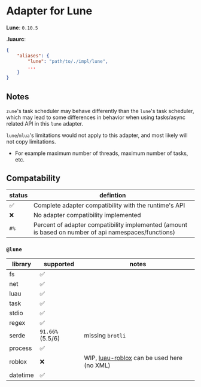 # Adapter for Lune

**Lune**: `0.10.5`

**.luaurc**:
```json
{
    "aliases": {
        "lune": "path/to/./impl/lune",
        ...
    }
}
```

## **Notes**
`zune`'s task scheduler may behave differently than the `lune`'s task scheduler, which may lead to some differences in behavior when using tasks/async related API in this `lune` adapter.

`lune`/`mlua`'s limitations would not apply to this adapter, and most likely will not copy limitations.
- For example maximum number of threads, maximum number of tasks, etc.

## **Compatability**
| status | defintion |
|--------|-----------|
| ✅ | Complete adapter compatibility with the runtime's API |
| ❌️ | No adapter compatibility implemented |
| `#%` | Percent of adapter compatibility implemented (amount is based on number of api namespaces/functions) |

### `@lune`
| library | supported | notes |
|---------|-----------|-------|
| fs | ✅ | |
| net | ✅ | |
| luau | ✅ | |
| task | ✅ | |
| stdio | ✅ | |
| regex | ✅ | |
| serde | `91.66%` (5.5/6) | missing `brotli` |
| process | ✅ | |
| roblox | ❌️ | WIP, [luau-roblox](https://github.com/Scythe-Technology/luau-roblox) can be used here (no XML) |
| datetime | ✅ | |
